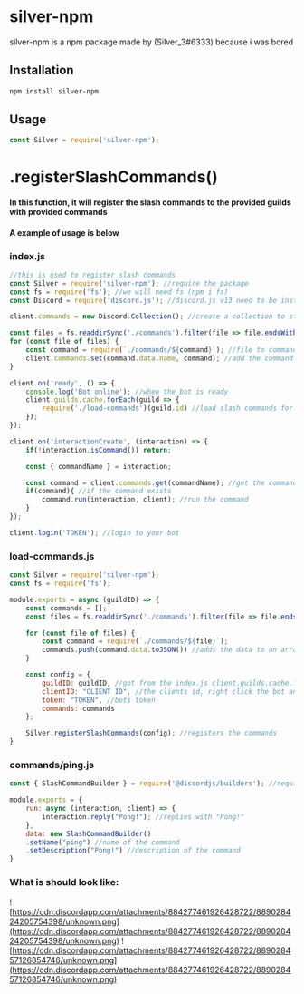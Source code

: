 # silver-npm

silver-npm is a npm package made by (Silver_3#6333) because i was bored

## Installation

```bash
npm install silver-npm
```

## Usage

```javascript
const Silver = require('silver-npm'); 
```

# .registerSlashCommands()
#### In this function, it will register the slash commands to the provided guilds with provided commands
#### A example of usage is below
### index.js
```javascript
//this is used to register slash commands
const Silver = require('silver-npm'); //require the package
const fs = require('fs'); //we will need fs (npm i fs)
const Discord = require('discord.js'); //discord.js v13 need to be installed (npm i discord.js)

client.commands = new Discord.Collection(); //create a collection to store the commands

const files = fs.readdirSync('./commands').filter(file => file.endsWith(".js")); //only use files that ends with .js
for (const file of files) {
    const command = require(`./commands/${command}`); //file to commands folder 
    client.commands.set(command.data.name, command); //add the command to the collection
}

client.on('ready', () => {
    console.log('Bot online'); //when the bot is ready
    client.guilds.cache.forEach(guild => {
        require('./load-commands')(guild.id) //load slash commands for the guild
    });
});

client.on('interactionCreate', (interaction) => {
    if(!interaction.isCommand()) return;

    const { commandName } = interaction;

    const command = client.commands.get(commandName); //get the command from the collection
    if(command){ //if the command exists
        command.run(interaction, client); //run the command
    }
});

client.login('TOKEN'); //login to your bot
```
### load-commands.js
```javascript
const Silver = require('silver-npm');
const fs = require('fs');

module.exports = async (guildID) => {
    const commands = [];
    const files = fs.readdirSync('./commands').filter(file => file.endsWith(".js"));

    for (const file of files) {
        const command = require(`./commands/${file}`);
        commands.push(command.data.toJSON()) //adds the data to an array
    }

    const config = {
        guildID: guildID, //got from the index.js client.guilds.cache.forEach
        clientID: "CLIENT ID", //the clients id, right click the bot and click "copy id"
        token: "TOKEN", //bots token
        commands: commands
    };

    Silver.registerSlashCommands(config); //registers the commands
}
```

### commands/ping.js
```javascript
const { SlashCommandBuilder } = require('@discordjs/builders'); //require the slash command builder

module.exports = {
    run: async (interaction, client) => {
        interaction.reply("Pong!"); //replies with "Pong!"
    },
    data: new SlashCommandBuilder()
    .setName("ping") //name of the command
    .setDescription("Pong!") //description of the command
}
```

### What is should look like:
![https://cdn.discordapp.com/attachments/884277461926428722/889028424205754398/unknown.png](https://cdn.discordapp.com/attachments/884277461926428722/889028424205754398/unknown.png) 
![https://cdn.discordapp.com/attachments/884277461926428722/889028457126854746/unknown.png](https://cdn.discordapp.com/attachments/884277461926428722/889028457126854746/unknown.png)